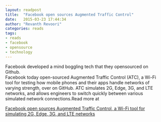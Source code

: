 ```yaml
---
layout: readpost
title:  "Facebook open sources Augmented Traffic Control"
date:   2015-03-23 17:44:34
author: "Revanth Revoori"
categories: reads
tags:
- reads
- facebook
- opensource
- technology
---
```

<p>Facebook developed a mind boggling tech that they opensourced on Github.<br>Facebook today open-sourced Augmented Traffic Control (ATC), a Wi-Fi tool for testing how mobile phones and their apps handle networks of varying strength, over on GitHub. ATC simulates 2G, Edge, 3G, and LTE networks, and allows engineers to switch quickly between various simulated network connections.Read more at<br></p>

<a class="embedly-card" href="http://venturebeat.com/2015/03/23/facebook-open-sources-augmented-traffic-control-a-wi-fi-tool-for-simulating-2g-edge-3g-and-lte-networks/">Facebook open sources Augmented Traffic Control, a Wi-Fi tool for simulating 2G, Edge, 3G, and LTE networks  <i class="fa fa-external-link"></i></a>
<!--more-->